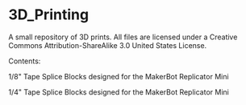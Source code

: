 # 3D_Printing
A small repository of 3D prints.  All files are licensed under a Creative Commons Attribution-ShareAlike 3.0 United States License.

Contents:

1/8" Tape Splice Blocks designed for the MakerBot Replicator Mini 

1/4" Tape Splice Blocks designed for the MakerBot Replicator Mini 


